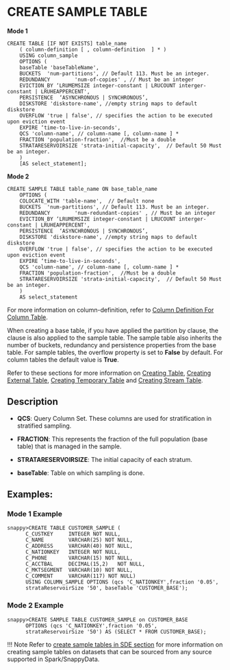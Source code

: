 # CREATE SAMPLE TABLE

**Mode 1**
```
CREATE TABLE [IF NOT EXISTS] table_name 
    ( column-definition	[ , column-definition  ] * )
    USING column_sample
    OPTIONS (
    baseTable 'baseTableName',
    BUCKETS  'num-partitions', // Default 113. Must be an integer.
    REDUNDANCY        'num-of-copies' , // Must be an integer
    EVICTION_BY ‘LRUMEMSIZE integer-constant | LRUCOUNT interger-constant | LRUHEAPPERCENT',
    PERSISTENCE  ‘ASYNCHRONOUS | SYNCHRONOUS’,
    DISKSTORE 'diskstore-name', //empty string maps to default diskstore
    OVERFLOW 'true | false', // specifies the action to be executed upon eviction event
    EXPIRE ‘time-to-live-in-seconds',
    QCS 'column-name', // column-name [, column-name ] *
    FRACTION 'population-fraction',  //Must be a double
    STRATARESERVOIRSIZE 'strata-initial-capacity',  // Default 50 Must be an integer.
    )
    [AS select_statement];
```    

**Mode 2**
```
CREATE SAMPLE TABLE table_name ON base_table_name
    OPTIONS (
    COLOCATE_WITH 'table-name',  // Default none
    BUCKETS  'num-partitions', // Default 113. Must be an integer.
    REDUNDANCY        'num-redundant-copies' , // Must be an integer
    EVICTION_BY ‘LRUMEMSIZE integer-constant | LRUCOUNT interger-constant | LRUHEAPPERCENT',
    PERSISTENCE  ‘ASYNCHRONOUS | SYNCHRONOUS’,
    DISKSTORE 'diskstore-name', //empty string maps to default diskstore
    OVERFLOW 'true | false', // specifies the action to be executed upon eviction event
    EXPIRE ‘time-to-live-in-seconds',
    QCS 'column-name', // column-name [, column-name ] *
    FRACTION 'population-fraction',  //Must be a double
    STRATARESERVOIRSIZE 'strata-initial-capacity',  // Default 50 Must be an integer.
    )
    AS select_statement
```
For more information on column-definition, refer to [Column Definition For Column Table](create-table.md#column-definition).

When creating a base table, if you have applied the partition by clause, the clause is also applied to the sample table. The sample table also inherits the number of buckets, redundancy and persistence properties from the base table.
For sample tables, the overflow property is set to **False** by default. For column tables the default value is **True**.

Refer to these sections for more information on [Creating Table](create-table.md), [Creating External Table](create-external-table.md), [Creating Temporary Table](create-temporary-table.md) and [Creating Stream Table](create-stream-table.md).

## Description

 * **QCS**: Query Column Set. These columns are used for stratification in stratified sampling. 

 * **FRACTION**: This represents the fraction of the full population (base table) that is managed in the sample. 

 * **STRATARESERVOIRSIZE**: The initial capacity of each stratum.

 * **baseTable**: Table on which sampling is done.

## Examples: 

### Mode 1 Example

```
snappy>CREATE TABLE CUSTOMER_SAMPLE ( 
      C_CUSTKEY     INTEGER NOT NULL,
      C_NAME        VARCHAR(25) NOT NULL,
      C_ADDRESS     VARCHAR(40) NOT NULL,
      C_NATIONKEY   INTEGER NOT NULL,
      C_PHONE       VARCHAR(15) NOT NULL,
      C_ACCTBAL     DECIMAL(15,2)   NOT NULL,
      C_MKTSEGMENT  VARCHAR(10) NOT NULL,
      C_COMMENT     VARCHAR(117) NOT NULL)
      USING COLUMN_SAMPLE OPTIONS (qcs 'C_NATIONKEY',fraction '0.05', 
      strataReservoirSize '50', baseTable 'CUSTOMER_BASE');
```

### Mode 2 Example

```
snappy>CREATE SAMPLE TABLE CUSTOMER_SAMPLE on CUSTOMER_BASE
      OPTIONS (qcs 'C_NATIONKEY',fraction '0.05', 
      strataReservoirSize '50') AS (SELECT * FROM CUSTOMER_BASE);
```    

!!! Note
	Refer to [create sample tables in SDE section](/../../aqp.md#create-sample-tables) for more information on creating sample tables on datasets that can be sourced from any source supported in Spark/SnappyData.
